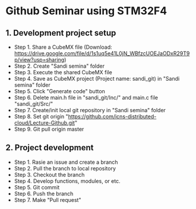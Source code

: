 # Github Seminar using STM32F4 

## 1. Development project setup
* Step 1. Share a CubeMX file (Download: https://drive.google.com/file/d/1s1uq5e41L0jN_WBfzcUOEJaODxR29T9p/view?usp=sharing)
* Step 2. Create "Sandi semina" folder
* Step 3. Execute the shared CubeMX file
* Step 4. Save as CubeMX project (Project name: sandi_git) in "Sandi semina" folder
* Step 5. Click "Generate code" button
* Step 6. Delete main.h file in "sandi_git/Inc/" and main.c file "sandi_git/Src/"
* Step 7. Create/init local git repository in "Sandi semina" folder
* Step 8. Set git origin "https://github.com/icns-distributed-cloud/Lecture-Github.git"
* Step 9. Git pull origin master

## 2. Project development
* Step 1. Rasie an issue and create a branch
* Step 2. Pull the branch to local repository
* Step 3. Checkout the branch
* Step 4. Develop functions, modules, or etc.
* Step 5. Git commit
* Step 6. Push the branch
* Step 7. Make "Pull request"
